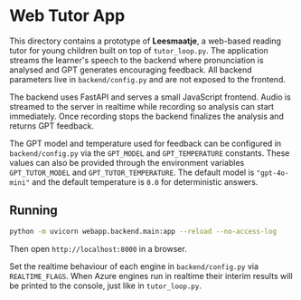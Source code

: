 # Web Tutor App

This directory contains a prototype of **Leesmaatje**, a web-based reading
tutor for young children built on top of `tutor_loop.py`.  The application
streams the learner's speech to the backend where pronunciation is analysed
and GPT generates encouraging feedback.  All backend parameters live in
`backend/config.py` and are not exposed to the frontend.

The backend uses FastAPI and serves a small JavaScript frontend. Audio is
streamed to the server in realtime while recording so analysis can start
immediately. Once recording stops the backend finalizes the analysis and
returns GPT feedback.

The GPT model and temperature used for feedback can be configured in
`backend/config.py` via the `GPT_MODEL` and `GPT_TEMPERATURE` constants.  These
values can also be provided through the environment variables
`GPT_TUTOR_MODEL` and `GPT_TUTOR_TEMPERATURE`.  The default model is
`"gpt-4o-mini"` and the default temperature is `0.0` for deterministic
answers.

## Running

```bash
python -m uvicorn webapp.backend.main:app --reload --no-access-log
```

Then open `http://localhost:8000` in a browser.

Set the realtime behaviour of each engine in `backend/config.py` via
`REALTIME_FLAGS`. When Azure engines run in realtime their interim results will
be printed to the console, just like in `tutor_loop.py`.
